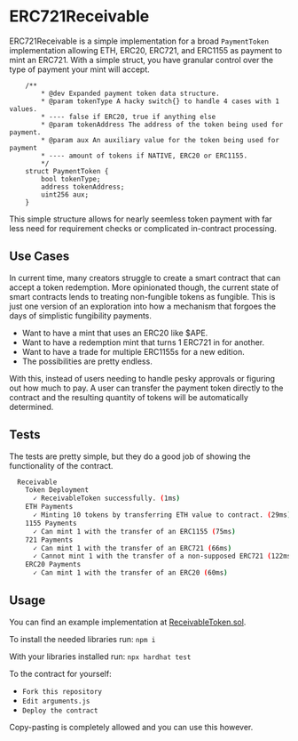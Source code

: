 # ERC721Receivable

ERC721Receivable is a simple implementation for a broad `PaymentToken` implementation allowing ETH, ERC20, ERC721, and ERC1155 as payment to mint an ERC721. With a simple struct, you have granular control over the type of payment your mint will accept.

```solidity
    /**
        * @dev Expanded payment token data structure.
        * @param tokenType A hacky switch{} to handle 4 cases with 1 values.
        * ---- false if ERC20, true if anything else
        * @param tokenAddress The address of the token being used for payment.
        * @param aux An auxiliary value for the token being used for payment
        * ---- amount of tokens if NATIVE, ERC20 or ERC1155.
        */
    struct PaymentToken { 
        bool tokenType;
        address tokenAddress;
        uint256 aux;
    }
```

This simple structure allows for nearly seemless token payment with far less need for requirement checks or complicated in-contract processing.

## Use Cases

In current time, many creators struggle to create a smart contract that can accept a token redemption. More opinionated though, the current state of smart contracts lends to treating non-fungible tokens as fungible. This is just one version of an exploration into how a mechanism that forgoes the days of simplistic fungibility payments.

- Want to have a mint that uses an ERC20 like $APE.
- Want to have a redemption mint that turns 1 ERC721 in for another.
- Want to have a trade for multiple ERC1155s for a new edition.
- The possibilities are pretty endless.

With this, instead of users needing to handle pesky approvals or figuring out how much to pay. A user can transfer the payment token directly to the contract and the resulting quantity of tokens will be automatically determined.

## Tests

The tests are pretty simple, but they do a good job of showing the functionality of the contract.

```bash
  Receivable
    Token Deployment
      ✓ ReceivableToken successfully. (1ms)
    ETH Payments
      ✓ Minting 10 tokens by transferring ETH value to contract. (29ms)
    1155 Payments
      ✓ Can mint 1 with the transfer of an ERC1155 (75ms)
    721 Payments
      ✓ Can mint 1 with the transfer of an ERC721 (66ms)
      ✓ Cannot mint 1 with the transfer of a non-supposed ERC721 (122ms)
    ERC20 Payments
      ✓ Can mint 1 with the transfer of an ERC20 (60ms)
```

## Usage

You can find an example implementation at [ReceivableToken.sol](/contracts/ReceivableToken.sol).

To install the needed libraries run:
`npm i`

With your libraries installed run:
`npx hardhat test`

To the contract for yourself:

* `Fork this repository`
* `Edit arguments.js`
* `Deploy the contract`

Copy-pasting is completely allowed and you can use this however.